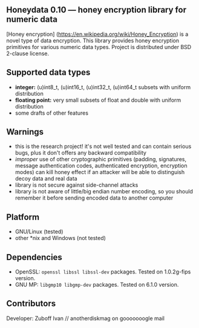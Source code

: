 ## Honeydata 0.10 — honey encryption library for numeric data
[Honey encryption] (https://en.wikipedia.org/wiki/Honey_Encryption) is a novel type of data encryption. This library provides honey encryption primitives for various numeric data types. Project is distributed under BSD 2-clause license.

## Supported data types
* **integer:** (u)int8_t, (u)int16_t, (u)int32_t, (u)int64_t subsets with uniform distribution
* **floating point:** very small subsets of float and double with uniform distribution
* some drafts of other features

## Warnings
* this is the research project! it's not well tested and can contain serious bugs, plus it don't offers any backward compatibility
* *improper* use of other cryptographic primitives (padding, signatures, message authentication codes, authenticated encryption, encryption modes) can kill honey effect if an attacker will be able to distinguish decoy data and real data
* library is not secure against side-channel attacks
* library is not aware of little/big endian number encoding, so you should remember it before sending encoded data to another computer

## Platform
* GNU/Linux (tested)
* other *nix and Windows (not tested)

## Dependencies
* OpenSSL: `openssl libssl libssl-dev` packages. Tested on 1.0.2g-fips version.
* GNU MP: `libgmp10 libgmp-dev` packages. Tested on 6.1.0 version.

## Contributors
Developer: Zuboff Ivan // anotherdiskmag on gooooooogle mail
